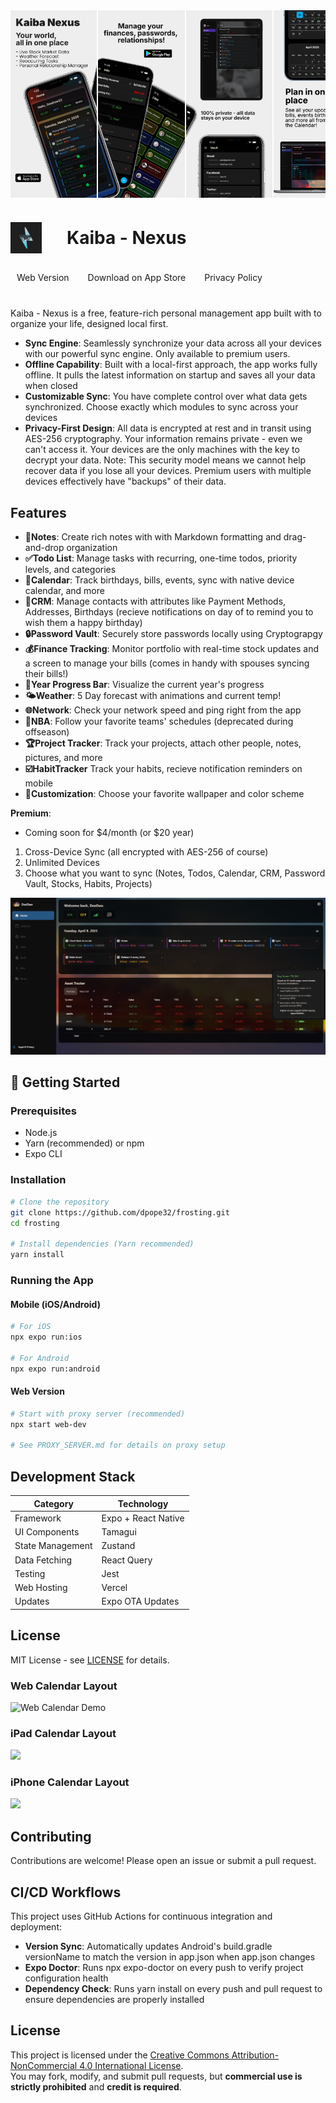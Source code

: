 <div style="display: flex; gap: 2px; margin-bottom: 20px; overflow-x: auto;">
  <img src="assets/screenshots/iosAppstore/image1.png" style="height: 300px; width: auto; object-fit: cover;" />
  <img src="assets/screenshots/iosAppstore/image2.png" style="height: 300px; width: auto; object-fit: cover;" />
  <img src="assets/screenshots/iosAppstore/image3.png" style="height: 300px; width: auto; object-fit: cover;" />
  <img src="assets/screenshots/iosAppstore/image4.png" style="height: 300px; width: auto; object-fit: cover;" />
  <img src="assets/screenshots/iosAppstore/image5.png" style="height: 300px; width: auto; object-fit: cover;" />
</div>

<h1 style="display: flex; align-items: center; margin-bottom: 20px;">
  <img src="assets/images/icon.png" style="height: 50px; width: auto; margin-right: 40px;" />
  Kaiba - Nexus
</h1>

<div style="display: flex; flex-direction: row; align-items: flex-start; gap: 10px; width: 100%; margin-bottom: 30px;">
  <div style="padding: 10px 10px;"><a href="https://kaiba.vercel.app/" style="text-decoration: none;">Web Version</a></div>
  <div style="padding: 10px 10px;"><a href="https://apps.apple.com/us/app/kaiba-nexus/id6743065823" style="text-decoration: none;">Download on App Store</a></div>
  <div style="padding: 10px 10px;"><a href="https://deedaw.cc/pages/privacy.html" style="text-decoration: none;">Privacy Policy</a></div>
</div>

Kaiba - Nexus is a free, feature-rich personal management app built with to organize your life, designed local first. 
- **Sync Engine**: Seamlessly synchronize your data across all your devices with our powerful sync engine. Only available to premium users.
- **Offline Capability**: Built with a local-first approach, the app works fully offline. It pulls the latest information on startup and saves all your data when closed
- **Customizable Sync**: You have complete control over what data gets synchronized. Choose exactly which modules to sync across your devices
- **Privacy-First Design**: All data is encrypted at rest and in transit using AES-256 cryptography. Your information remains private - even we can't access it. Your devices are the only machines with the key to decrypt your data. Note: This security model means we cannot help recover data if you lose all your devices. Premium users with multiple devices effectively have "backups" of their data.

## Features

- **📝Notes**: Create rich notes with with Markdown formatting and drag-and-drop organization
- **✅Todo List**: Manage tasks with recurring, one-time todos, priority levels, and categories
- **📅Calendar**: Track birthdays, bills, events, sync with native device calendar, and more
- **👤CRM**: Manage contacts with attributes like Payment Methods, Addresses, Birthdays (recieve notifications on day of to remind you to wish them a happy birthday)
- **🔒Password Vault**: Securely store passwords locally using Cryptograpgy
- **💰Finance Tracking**: Monitor portfolio with real-time stock updates and a screen to manage your bills (comes in handy with spouses syncing their bills!)
- **🔄Year Progress Bar**: Visualize the current year's progress
- **🌤️Weather**: 5 Day forecast with animations and current temp! 
- **🌐Network**: Check your network speed and ping right from the app
- **🏀NBA**: Follow your favorite teams' schedules (deprecated during offseason)
- **🏆Project Tracker**: Track your projects, attach other people, notes, pictures, and more
- **☑️HabitTracker** Track your habits, recieve notification reminders on mobile
- **🎨Customization**: Choose your favorite wallpaper and color scheme

**Premium**: 
- Coming soon for $4/month (or $20 year)
1. Cross-Device Sync (all encrypted with AES-256 of course)
2. Unlimited Devices 
3. Choose what you want to sync (Notes, Todos, Calendar, CRM, Password Vault, Stocks, Habits, Projects)

![Home Screen Preview](assets/screenshots/web/loaded.png)

## 🚀 Getting Started

### Prerequisites

- Node.js 
- Yarn (recommended) or npm
- Expo CLI

### Installation

```bash
# Clone the repository
git clone https://github.com/dpope32/frosting.git
cd frosting

# Install dependencies (Yarn recommended)
yarn install
```

### Running the App

#### Mobile (iOS/Android)
```bash
# For iOS
npx expo run:ios

# For Android
npx expo run:android
```

#### Web Version
```bash
# Start with proxy server (recommended)
npx start web-dev

# See PROXY_SERVER.md for details on proxy setup
```

## Development Stack

| Category           | Technology          |
|--------------------|---------------------|
| Framework          | Expo + React Native |
| UI Components      | Tamagui             |
| State Management   | Zustand             |
| Data Fetching      | React Query         |
| Testing            | Jest                |
| Web Hosting        | Vercel              |
| Updates            | Expo OTA Updates    |

## License

MIT License - see [LICENSE](LICENSE) for details.

### Web Calendar Layout
![Web Calendar Demo](assets/videos/hero-ambient-1.gif)

### iPad Calendar Layout
<img src="assets/videos/hero-2.gif" style="height: 380px; width: auto;" />

### iPhone Calendar Layout
<img src="assets/videos/hero-3.gif" style="height: 300px; width: auto;" />

## Contributing

Contributions are welcome! Please open an issue or submit a pull request. 

## CI/CD Workflows

This project uses GitHub Actions for continuous integration and deployment:

- **Version Sync**: Automatically updates Android's build.gradle versionName to match the version in app.json when app.json changes
- **Expo Doctor**: Runs npx expo-doctor on every push to verify project configuration health
- **Dependency Check**: Runs yarn install on every push and pull request to ensure dependencies are properly installed


## License

This project is licensed under the [Creative Commons Attribution-NonCommercial 4.0 International License](https://creativecommons.org/licenses/by-nc/4.0/).  
You may fork, modify, and submit pull requests, but **commercial use is strictly prohibited** and **credit is required**.
